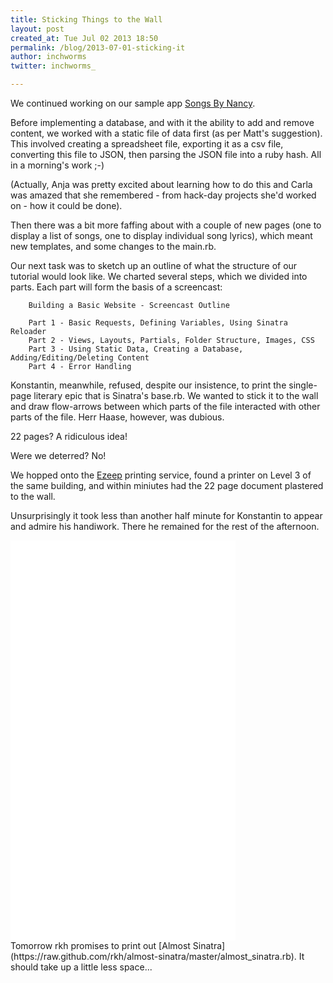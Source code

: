 ```yaml
---
title: Sticking Things to the Wall
layout: post
created_at: Tue Jul 02 2013 18:50
permalink: /blog/2013-07-01-sticking-it
author: inchworms
twitter: inchworms_

---
```


We continued working on our sample app [Songs By Nancy](https://github.com/inchworms/songs_by_nancy). 

Before implementing a database, and with it the ability to add and remove content, we worked with a static file of data first (as per Matt's suggestion). This involved creating a spreadsheet file, exporting it as a csv file, converting this file to JSON, then parsing the JSON file into a ruby hash. All in a morning's work ;-) 

(Actually, Anja was pretty excited about learning how to do this and Carla was amazed that she remembered - from hack-day projects she'd worked on - how it could be done).

Then there was a bit more faffing about with a couple of new pages (one to display a list of songs, one to display individual song lyrics), which meant new templates, and some changes to the main.rb.

Our next task was to sketch up an outline of what the structure of our tutorial would look like. We charted several steps, which we divided into parts. Each part will form the basis of a screencast:

		Building a Basic Website - Screencast Outline

		Part 1 - Basic Requests, Defining Variables, Using Sinatra Reloader
		Part 2 - Views, Layouts, Partials, Folder Structure, Images, CSS
		Part 3 - Using Static Data, Creating a Database, Adding/Editing/Deleting Content
		Part 4 - Error Handling

Konstantin, meanwhile, refused, despite our insistence, to print the single-page literary epic that is Sinatra's base.rb. We wanted to stick it to the wall and draw flow-arrows between which parts of the file interacted with other parts of the file. Herr Haase, however, was dubious. 

22 pages? A ridiculous idea! 

Were we deterred? No! 

We hopped onto the [Ezeep](http://ezeep.com) printing service, found a printer on Level 3 of the same building, and within miniutes had the 22 page document plastered to the wall. 

Unsurprisingly it took less than another half minute for Konstantin to appear and admire his handiwork. There he remained for the rest of the afternoon.

<iframe width="360" height="640" src="//www.youtube.com/embed/Sc15a4wZLfQ?rel=0" frameborder="0" allowfullscreen></iframe>
<br>
Tomorrow rkh promises to print out [Almost Sinatra](https://raw.github.com/rkh/almost-sinatra/master/almost_sinatra.rb). It should take up a little less space...

